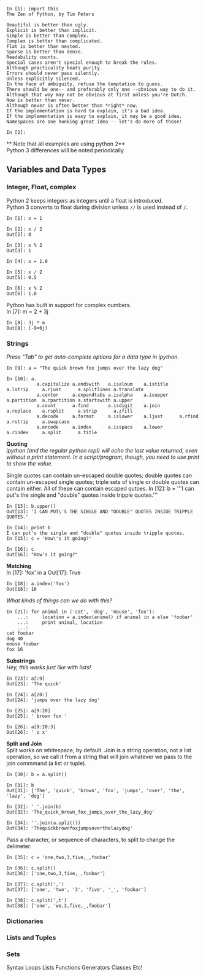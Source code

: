     In [1]: import this
    The Zen of Python, by Tim Peters

    Beautiful is better than ugly.
    Explicit is better than implicit.
    Simple is better than complex.
    Complex is better than complicated.
    Flat is better than nested.
    Sparse is better than dense.
    Readability counts.
    Special cases aren't special enough to break the rules.
    Although practicality beats purity.
    Errors should never pass silently.
    Unless explicitly silenced.
    In the face of ambiguity, refuse the temptation to guess.
    There should be one-- and preferably only one --obvious way to do it.
    Although that way may not be obvious at first unless you're Dutch.
    Now is better than never.
    Although never is often better than *right* now.
    If the implementation is hard to explain, it's a bad idea.
    If the implementation is easy to explain, it may be a good idea.
    Namespaces are one honking great idea -- let's do more of those!

    In [2]:

** Note that all examples are using python 2**  
Python 3 differences will be noted periodically  
  
## Variables and Data Types
### Integer, Float, complex
Python 2 keeps integers as integers until a float is introduced.  
Python 3 converts to float during division unless `//` is used instead of `/`.  
  
    In [1]: x = 1

    In [2]: x / 2
    Out[2]: 0

    In [3]: x % 2
    Out[3]: 1

    In [4]: x = 1.0

    In [5]: x / 2
    Out[5]: 0.5

    In [6]: x % 2
    Out[6]: 1.0

Python has built in support for complex numbers.  
    In [7]: m = 2 + 3j
    
    In [8]: 3j * m
    Out[8]: (-9+6j)
  
### Strings
*Press "Tab" to get auto-complete options for a data type in ipython.*  
  
    In [9]: a = "The quick brown fox jumps over the lazy dog"

    In [10]: a.
               a.capitalize a.endswith   a.isalnum    a.istitle    a.lstrip     a.rjust      a.splitlines a.translate
               a.center     a.expandtabs a.isalpha    a.isupper    a.partition  a.rpartition a.startswith a.upper  
               a.count      a.find       a.isdigit    a.join       a.replace    a.rsplit     a.strip      a.zfill  
               a.decode     a.format     a.islower    a.ljust      a.rfind      a.rstrip     a.swapcase            
               a.encode     a.index      a.isspace    a.lower      a.rindex     a.split      a.title
  
**Quoting**  
*ipython (and the regular python repl) will echo the last value returned, even without a print statement.  In a script/program, though, you need to use print to show the value.*
  
Single quotes can contain un-escaped double quotes; double quotes can contain un-escaped single quotes; triple sets of single or double quotes can contain either. All of these can contain escaped qutoes. 
   In [12]: b = '''I can put's the single and "double" quotes inside tripple quotes.'''

    In [13]: b.upper()
    Out[13]: 'I CAN PUT\'S THE SINGLE AND "DOUBLE" QUOTES INSIDE TRIPPLE QUOTES.'

    In [14]: print b
    I can put's the single and "double" quotes inside tripple quotes.
    In [15]: c = 'How\'s it going?'
    
    In [16]: c
    Out[16]: "How's it going?"
  
**Matching**  
    In [17]: 'fox' in a
    Out[17]: True
    
    In [18]: a.index('fox')
    Out[18]: 16
  
*What kinds of things can we do with this?*  

    In [21]: for animal in ('cat', 'dog', 'mouse', 'fox'):
        ...:     location = a.index(animal) if animal in a else 'foobar'
        ...:     print animal, location
        ...:     
    cat foobar
    dog 40
    mouse foobar
    fox 16
  
**Substrings**  
*Hey, this works just like with lists!*  
  
    In [23]: a[:9]
    Out[23]: 'The quick'

    In [24]: a[20:]
    Out[24]: 'jumps over the lazy dog'

    In [25]: a[9:20]
    Out[25]: ' brown fox '

    In [26]: a[9:20:3]
    Out[26]: ' o x'

**Split and Join**  
Split works on whitespace, by default.  Join is a string operation, not a list operation, so we call it from a string that will join whatever we pass to the join commmand (a list or tuple).  

    In [30]: b = a.split()
    
    In [31]: b
    Out[31]: ['The', 'quick', 'brown', 'fox', 'jumps', 'over', 'the', 'lazy', 'dog']
    
    In [32]: '_'.join(b)
    Out[32]: 'The_quick_brown_fox_jumps_over_the_lazy_dog'

    In [34]: ''.join(a.split())
    Out[34]: 'Thequickbrownfoxjumpsoverthelazydog'

Pass a character, or sequence of characters, to split to change the delimeter:  

    In [35]: c = 'one,two,3,five,_,foobar'
    
    In [36]: c.split()
    Out[36]: ['one,two,3,five,_,foobar']
    
    In [37]: c.split(',')
    Out[37]: ['one', 'two', '3', 'five', '_', 'foobar']
    
    In [38]: c.split(',t')
    Out[38]: ['one', 'wo,3,five,_,foobar']

### Dictionaries

### Lists and Tuples

### Sets
 Syntax
Loops
Lists
Functions
Generators
Classes
Etc!
